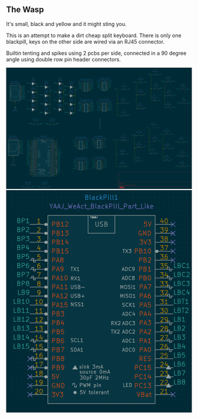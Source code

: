 The Wasp
--------

It's small, black and yellow and it might sting you.

This is an attempt to make a dirt cheap split keyboard.
There is only one blackpill, keys on the other side are
wired via an RJ45 connector.

Builtin tenting and spikes using 2 pcbs per side, connected
in a 90 degree angle using double row pin header connectors.

![](schematics.png)
![](blackpill-pins.png)
